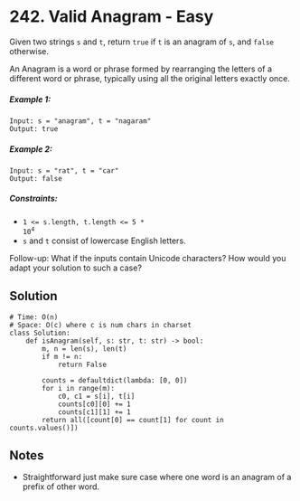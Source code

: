 # 242. Valid Anagram - Easy

Given two strings `s` and `t`, return `true` if `t` is an anagram of `s`, and `false` otherwise.

An Anagram is a word or phrase formed by rearranging the letters of a different word or phrase, typically using all the original letters exactly once.

##### Example 1:

```
Input: s = "anagram", t = "nagaram"
Output: true
```

##### Example 2:

```
Input: s = "rat", t = "car"
Output: false
```

##### Constraints:

- <code>1 <= s.length, t.length <= 5 * 10<sup>4</sup></code>
- `s` and `t` consist of lowercase English letters.

Follow-up: What if the inputs contain Unicode characters? How would you adapt your solution to such a case?

## Solution

```
# Time: O(n)
# Space: O(c) where c is num chars in charset
class Solution:
    def isAnagram(self, s: str, t: str) -> bool:
        m, n = len(s), len(t)
        if m != n:
            return False
        
        counts = defaultdict(lambda: [0, 0])
        for i in range(m):
            c0, c1 = s[i], t[i]
            counts[c0][0] += 1
            counts[c1][1] += 1
        return all([count[0] == count[1] for count in counts.values()])
```

## Notes
- Straightforward just make sure case where one word is an anagram of a prefix of other word.